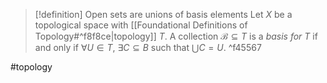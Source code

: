 > [!definition] Open sets are unions of basis elements
> Let $X$ be a topological space with [[Foundational Definitions of Topology#^f8f8ce|topology]] $T$. A collection $\mathcal{B} \subseteq T$ is a *basis for $T$* if and only if $\forall U \in T$, $\exists C \subseteq B$ such that $\bigcup C = U$. ^f45567


#topology 